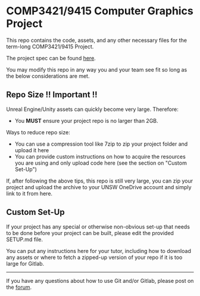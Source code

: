 # COMP3421/9415 Computer Graphics Project

This repo contains the code, assets, and any other necessary files for the term-long COMP3421/9415 Project.

The project spec can be found [here](https://moodle.telt.unsw.edu.au/mod/resource/view.php?id=5035066).

You may modify this repo in any way you and your team see fit so long as the below considerations are met.

## Repo Size !! Important !!

Unreal Engine/Unity assets can quickly become very large. Therefore:
- You **MUST** ensure your project repo is no larger than 2GB.

Ways to reduce repo size:
- You can use a compression tool like 7zip to zip your project folder and upload it here
- You can provide custom instructions on how to acquire the resources you are using and only upload code here (see the section on "Custom Set-Up")

If, after following the above tips, this repo is still very large, you can zip your project and upload the archive to your UNSW OneDrive account and simply link to it from here.

## Custom Set-Up

If your project has any special or otherwise non-obvious set-up that needs to be done before your project can be built, please edit the provided SETUP.md file.

You can put any instructions here for your tutor, including how to download any assets or where to fetch a zipped-up version of your repo if it is too large for Gitlab.

<hr />

If you have any questions about how to use Git and/or Gitlab, please post on the [forum](https://moodle.telt.unsw.edu.au/mod/forum/view.php?id=5004412).
